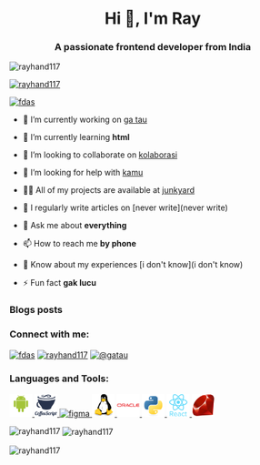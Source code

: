<h1 align="center">Hi 👋, I'm Ray</h1>
<h3 align="center">A passionate frontend developer from India</h3>

<p align="left"> <img src="https://komarev.com/ghpvc/?username=rayhand117&label=Profile%20views&color=0e75b6&style=flat" alt="rayhand117" /> </p>

<p align="left"> <a href="https://github.com/ryo-ma/github-profile-trophy"><img src="https://github-profile-trophy.vercel.app/?username=rayhand117" alt="rayhand117" /></a> </p>

<p align="left"> <a href="https://twitter.com/fdas" target="blank"><img src="https://img.shields.io/twitter/follow/fdas?logo=twitter&style=for-the-badge" alt="fdas" /></a> </p>

- 🔭 I’m currently working on [ga tau](facebook.com)

- 🌱 I’m currently learning **html**

- 👯 I’m looking to collaborate on [kolaborasi](google.com)

- 🤝 I’m looking for help with [kamu](linkedin.com)

- 👨‍💻 All of my projects are available at [junkyard](junkyard)

- 📝 I regularly write articles on [never write](never write)

- 💬 Ask me about **everything**

- 📫 How to reach me **by phone**

- 📄 Know about my experiences [i don't know](i don't know)

- ⚡ Fun fact **gak lucu**

### Blogs posts
<!-- BLOG-POST-LIST:START -->
<!-- BLOG-POST-LIST:END -->

<h3 align="left">Connect with me:</h3>
<p align="left">
<a href="https://twitter.com/fdas" target="blank"><img align="center" src="https://raw.githubusercontent.com/rahuldkjain/github-profile-readme-generator/master/src/images/icons/Social/twitter.svg" alt="fdas" height="30" width="40" /></a>
<a href="https://instagram.com/rayhand117" target="blank"><img align="center" src="https://raw.githubusercontent.com/rahuldkjain/github-profile-readme-generator/master/src/images/icons/Social/instagram.svg" alt="rayhand117" height="30" width="40" /></a>
<a href="https://medium.com/@gatau" target="blank"><img align="center" src="https://raw.githubusercontent.com/rahuldkjain/github-profile-readme-generator/master/src/images/icons/Social/medium.svg" alt="@gatau" height="30" width="40" /></a>
</p>

<h3 align="left">Languages and Tools:</h3>
<p align="left"> <a href="https://developer.android.com" target="_blank" rel="noreferrer"> <img src="https://raw.githubusercontent.com/devicons/devicon/master/icons/android/android-original-wordmark.svg" alt="android" width="40" height="40"/> </a> <a href="https://offeescript.org" target="_blank" rel="noreferrer"> <img src="https://raw.githubusercontent.com/devicons/devicon/master/icons/coffeescript/coffeescript-original-wordmark.svg" alt="coffeescript" width="40" height="40"/> </a> <a href="https://www.figma.com/" target="_blank" rel="noreferrer"> <img src="https://www.vectorlogo.zone/logos/figma/figma-icon.svg" alt="figma" width="40" height="40"/> </a> <a href="https://www.linux.org/" target="_blank" rel="noreferrer"> <img src="https://raw.githubusercontent.com/devicons/devicon/master/icons/linux/linux-original.svg" alt="linux" width="40" height="40"/> </a> <a href="https://www.oracle.com/" target="_blank" rel="noreferrer"> <img src="https://raw.githubusercontent.com/devicons/devicon/master/icons/oracle/oracle-original.svg" alt="oracle" width="40" height="40"/> </a> <a href="https://www.python.org" target="_blank" rel="noreferrer"> <img src="https://raw.githubusercontent.com/devicons/devicon/master/icons/python/python-original.svg" alt="python" width="40" height="40"/> </a> <a href="https://reactjs.org/" target="_blank" rel="noreferrer"> <img src="https://raw.githubusercontent.com/devicons/devicon/master/icons/react/react-original-wordmark.svg" alt="react" width="40" height="40"/> </a> <a href="https://www.ruby-lang.org/en/" target="_blank" rel="noreferrer"> <img src="https://raw.githubusercontent.com/devicons/devicon/master/icons/ruby/ruby-original.svg" alt="ruby" width="40" height="40"/> </a> </p>

<p><img align="left" src="https://github-readme-stats.vercel.app/api/top-langs?username=rayhand117&show_icons=true&locale=en&layout=compact" alt="rayhand117" /></p>

<p>&nbsp;<img align="center" src="https://github-readme-stats.vercel.app/api?username=rayhand117&show_icons=true&locale=en" alt="rayhand117" /></p>

<p><img align="center" src="https://github-readme-streak-stats.herokuapp.com/?user=rayhand117&" alt="rayhand117" /></p>
